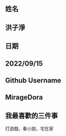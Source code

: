 姓名
----
洪子淨
----
日期
----
2022/09/15
----
Github Username
---------------
MirageDora
---------------
我最喜歡的三件事
---------------
打遊戲，看小說，宅在家
